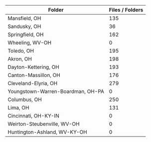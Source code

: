 | Folder                            |   Files / Folders |
|-----------------------------------|-------------------|
| Mansfield, OH                     |               135 |
| Sandusky, OH                      |                36 |
| Springfield, OH                   |               162 |
| Wheeling, WV-OH                   |                 0 |
| Toledo, OH                        |               195 |
| Akron, OH                         |               198 |
| Dayton-Kettering, OH              |               193 |
| Canton-Massillon, OH              |               176 |
| Cleveland-Elyria, OH              |               279 |
| Youngstown-Warren-Boardman, OH-PA |                 0 |
| Columbus, OH                      |               250 |
| Lima, OH                          |               131 |
| Cincinnati, OH-KY-IN              |                 0 |
| Weirton-Steubenville, WV-OH       |                 0 |
| Huntington-Ashland, WV-KY-OH      |                 0 |